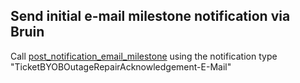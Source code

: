 ## Send initial e-mail milestone notification via Bruin

Call [post_notification_email_milestone](post_notification_email_milestone.md) using the notification type "TicketBYOBOutageRepairAcknowledgement-E-Mail"